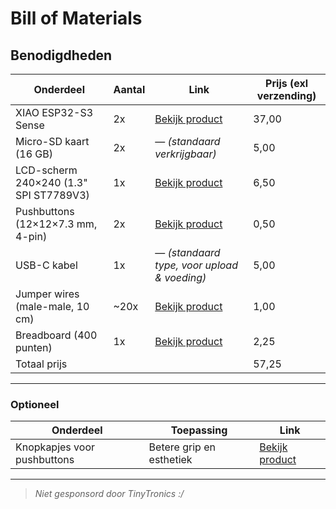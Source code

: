 # Bill of Materials

## Benodigdheden

| Onderdeel                                 | Aantal | Link                                                                 | Prijs (exl verzending) |
|------------------------------------------|--------|----------------------------------------------------------------------| -------|
| XIAO ESP32-S3 Sense                      | 2x     | [Bekijk product](https://www.tinytronics.nl/nl/development-boards/microcontroller-boards/met-wi-fi/seeed-studio-xiao-esp32-s3-sense) | 37,00 |
| Micro-SD kaart (16 GB)                   | 2x     | — *(standaard verkrijgbaar)*                                         | 5,00 |
| LCD-scherm 240×240 (1.3" SPI ST7789V3)   | 1x     | [Bekijk product](https://www.tinytronics.nl/nl/displays/tft/1.3-inch-ips-tft-display-240*240-pixels-spi-st7789v3) | 6,50 |
| Pushbuttons (12×12×7.3 mm, 4-pin)        | 2x     | [Bekijk product](https://www.tinytronics.nl/nl/schakelaars/manuele-schakelaars/printplaatschakelaars/tactile-pushbutton-switch-momentary-4pin-12*12*7.3mm) | 0,50 |
| USB-C kabel                              | 1x     | — *(standaard type, voor upload & voeding)*                         | 5,00 |
| Jumper wires (male-male, 10 cm)          | ~20x   | [Bekijk product](https://www.tinytronics.nl/nl/kabels-en-connectoren/kabels-en-adapters/prototyping-draden/dupont-compatible-en-jumper/dupont-jumper-draad-male-male-10cm-10-draden) | 1,00 |
| Breadboard (400 punten)                 | 1x     | [Bekijk product](https://www.tinytronics.nl/nl/gereedschap-en-montage/prototyping-toebehoren/breadboards/breadboard-400-points) | 2,25 |
| Totaal prijs | | | 57,25 |

---

### Optioneel

| Onderdeel                                 | Toepassing                              | Link                                                                 |
|------------------------------------------|------------------------------------------|----------------------------------------------------------------------|
| Knopkapjes voor pushbuttons              | Betere grip en esthetiek                | [Bekijk product](https://www.tinytronics.nl/nl/componenten/knoppen,-doppen-en-kapjes/knopkapje-voor-tactile-pushbutton-switch-momentary-12x12x7.3mm-zwart) |

---

> *Niet gesponsord door TinyTronics :/*
